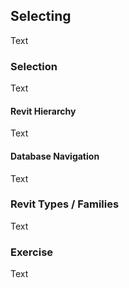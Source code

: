 ## Selecting
Text

### Selection
Text
#### Revit Hierarchy
Text
#### Database Navigation
Text
### Revit Types / Families
Text
### Exercise
Text
